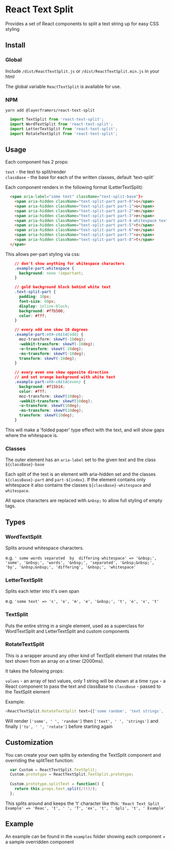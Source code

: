 React Text Split
================

Provides a set of React components to split a text string up for easy CSS styling

## Install

### Global

Include `/dist/ReactTextSplit.js` or `/dist/ReactTextSplit.min.js` in your html

The global variable `ReactTextSplit` is available for use.

### NPM

`yarn add @layerframers/react-text-split`

```javascript
  import TextSplit from 'react-text-split';
  import WordTextSplit from 'react-text-split';
  import LetterTextSplit from 'react-text-split';
  import RotateTextSplit from 'react-text-split';
```

## Usage

Each component has 2 props:

`text` - the text to split/render  
`classBase` - the base for each of the written classes, default 'text-split'

Each component renders in the following format (LetterTextSplit):

```html
  <span aria-label="some text" className="text-split-base"}>
    <span aria-hidden className="text-split-part part-0">s</span>
    <span aria-hidden className="text-split-part part-1">o</span>
    <span aria-hidden className="text-split-part part-2">m</span>
    <span aria-hidden className="text-split-part part-3">e</span>
    <span aria-hidden className="text-split-part part-4 whitespace text-split-whitespace">&nbsp;</span>
    <span aria-hidden className="text-split-part part-5">t</span>
    <span aria-hidden className="text-split-part part-6">e</span>
    <span aria-hidden className="text-split-part part-7">x</span>
    <span aria-hidden className="text-split-part part-8">t</span>
  </span>
```

This allows per-part styling via css:

```css
    // don't show anything for whitespace characters
    .example-part.whitespace {
      background: none !important;
    }

    // gold background block behind white text
    .text-split-part {
      padding: 10px;
      font-size: 60px;
      display: inline-block;
      background: #ffb500;
      color: #fff;
    }

    // every odd one skew 10 degrees
    .example-part:nth-child(odd) {
      moz-transform: skewY(-10deg);
      -webkit-transform: skewY(-10deg);
      -o-transform: skewY(-10deg);
      -ms-transform: skewY(-10deg);
      transform: skewY(-10deg);
    }

    // every even one skew opposite direction
    // and set orange background with white text
    .example-part:nth-child(even) {
      background: #f15b14;
      color: #fff;
      moz-transform: skewY(10deg);
      -webkit-transform: skewY(10deg);
      -o-transform: skewY(10deg);
      -ms-transform: skewY(10deg);
      transform: skewY(10deg);
    }
```

This will make a 'folded paper' type effect with the text, and will show gaps where the whitespace is.

### Classes

The outer element has an `aria-label` set to the given text and the class `${classBase}-base`

Each split of the text is an element with aria-hidden set and the classes `${classBase}-part` and `part-${index}`.
If the element contains only whitespace it also contains the classes `${classBase}-whitespace` and `whitespace`.

All space characters are replaced with `&nbsp;` to allow full styling of empty tags.

## Types

### WordTextSplit

Splits around whitespace characters.

e.g. `' some words separated  by  differing whitespace' => '&nbsp;', 'some', '&nbsp;', 'words', '&nbsp;', 'separated', '&nbsp;&nbsp;', 'by', '&nbsp;&nbsp;', 'differing', '&nbsp;', 'whitespace'`

### LetterTextSplit

Splits each letter into it's own span

e.g. `'some text' => 's', 'o', 'm', 'e', '&nbsp;', 't', 'e', 'x', 't'`

### TextSplit

Puts the entire string in a single element, used as a superclass for WordTextSplit and LetterTextSplit and custom
components

### RotateTextSplit

This is a wrapper around any other kind of TextSplit element that rotates the text shown from an array on a timer (2000ms).

It takes the following props:

`values` - an array of text values, only 1 string will be shown at a time
`type` - a React component to pass the text and classBase to
`classBase` - passed to the TextSplit element

Example:

```javascript
<ReactTextSplit.RotateTextSplit text={['some random', 'text strings', 'to rotate']} type={ReactTextSplit.WordTextSplit} />
```

Will render `['some', ' ', 'random']` then `['text', ' ', 'strings']` and finally `['to', ' ', 'rotate']` before starting again

## Customization

You can create your own splits by extending the TextSplit component and overriding the splitText function:

```javascript
  var Custom = ReactTextSplit.TextSplit;
  Custom.prototype = ReactTextSplit.TextSplit.prototype;
  
  Custom.prototype.splitText = function() {
    return this.props.text.split(/(t)/);
  };
```

This splits around and keeps the 't' character like this: `'React Text Split Example' => 'Reac', 't', ' ', 'T', 'ex', 't', ' Spli', 't', ' Example'`

## Example

An example can be found in the `examples` folder showing each component + a sample overridden component
